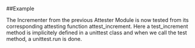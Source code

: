 
<!---
FrozenIsBool True
-->

##Example

The Incrementer from the previous Attester Module is now tested from its corresponding attesting function
attest_increment. Here a test_increment method is implicitely defined in a unittest class and when we call
the test method, a unittest.run is done.